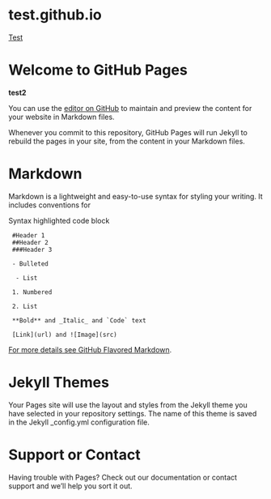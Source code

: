 # test.github.io

[Test](https://www.google.fr/search?q=lebron+james&rlz=1C1CHBF_frFR804FR804&source=lnms&tbm=isch&sa=X&ved=0ahUKEwjS7JL70I3eAhUCV8AKHfmzD08Q_AUIECgD&biw=1517&bih=730)


**Welcome to GitHub Pages**
==============================

**test2**

You can use the [editor on GitHub](https://github.com/Gouga34/test.github.io/edit/master/README.md) to maintain and preview the content for your website in Markdown files.

Whenever you commit to this repository, GitHub Pages will run Jekyll to rebuild the pages in your site, from the content in your Markdown files.

**Markdown**
=================
Markdown is a lightweight and easy-to-use syntax for styling your writing. It includes conventions for

Syntax highlighted code block

     #Header 1
     ##Header 2
     ###Header 3

     - Bulleted

      - List

     1. Numbered

     2. List

     **Bold** and _Italic_ and `Code` text

     [Link](url) and ![Image](src)

[For more details see GitHub Flavored Markdown](https://guides.github.com/features/mastering-markdown/).

**Jekyll Themes**
====================
Your Pages site will use the layout and styles from the Jekyll theme you have selected in your repository settings. The name of this theme is saved in the Jekyll _config.yml configuration file.

**Support or Contact**
========================
Having trouble with Pages? Check out our documentation or contact support and we’ll help you sort it out.
